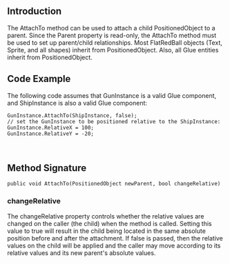## Introduction

The AttachTo method can be used to attach a child PositionedObject to a parent. Since the Parent property is read-only, the AttachTo method must be used to set up parent/child relationships. Most FlatRedBall objects (Text, Sprite, and all shapes) inherit from PositionedObject. Also, all Glue entities inherit from PositionedObject.

## Code Example

The following code assumes that GunInstance is a valid Glue component, and ShipInstance is also a valid Glue component:

``` lang:c#
GunInstance.AttachTo(ShipInstance, false);
// set the GunInstance to be positioned relative to the ShipInstance:
GunInstance.RelativeX = 100;
GunInstance.RelativeY = -20;
```

 

## Method Signature

    public void AttachTo(PositionedObject newParent, bool changeRelative)

### changeRelative

The changeRelative property controls whether the relative values are changed on the caller (the child) when the method is called. Setting this value to true will result in the child being located in the same absolute position before and after the attachment. If false is passed, then the relative values on the child will be applied and the caller may move according to its relative values and its new parent's absolute values.
